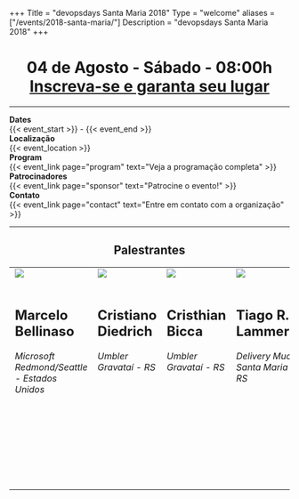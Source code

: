 +++
Title = "devopsdays Santa Maria 2018"
Type = "welcome"
aliases = ["/events/2018-santa-maria/"]
Description = "devopsdays Santa Maria 2018"
+++

<h1 style="text-align: center;">
  04 de Agosto - Sábado - 08:00h
  <br>
  <a href="https://polvotickets.com.br/e/devopsday-sm">Inscreva-se e garanta seu lugar</a>
</h1>

<hr>

<div class = "row">
  <div class = "col-md-2">
    <strong>Dates</strong>
  </div>
  <div class = "col-md-8">
    {{< event_start >}} - {{< event_end >}}
  </div>
</div>

<div class = "row">
  <div class = "col-md-2">
    <strong>Localização</strong>
  </div>
  <div class = "col-md-8">
    {{< event_location >}}
  </div>
</div>

<div class = "row">
  <div class = "col-md-2">
    <strong>Program</strong>
  </div>
  <div class = "col-md-8">
    {{< event_link page="program" text="Veja a programação completa" >}}
  </div>
</div>

<div class = "row">
  <div class = "col-md-2">
    <strong>Patrocinadores</strong>
  </div>
  <div class = "col-md-8">
    {{< event_link page="sponsor" text="Patrocine o evento!" >}}
  </div>
</div>

<div class = "row">
  <div class = "col-md-2">
    <strong>Contato</strong>
  </div>
  <div class = "col-md-8">
    {{< event_link page="contact" text="Entre em contato com a organização" >}}
  </div>
</div>

<hr>

<h2 style="text-align: center;">Palestrantes</h2>

<table style="width: 100%;">
  <tr style="height: 400px; vertical-align: top;">
    <td style="width:16%;padding-left: 10px;">
      <a href="/events/2018-santa-maria/program/marcelo-bellinaso/">
        <img style="max-width: 100%; padding: 0px 0px 0px 0px" src="/events/2018-santa-maria/speakers/marcelo-bellinaso.jpg"></img>
      </a>
      <br/><br/>
      <h2><b>Marcelo Bellinaso</b></h2>
      <div style="max-width: 100%;">
        <i>Microsoft</i>
        <br>
        <i>Redmond/Seattle - Estados Unidos</i>
      </div>
    </td>
    <td style="width:16%;padding-left: 10px;">
      <a href="/events/2018-santa-maria/program/cristiano-diedrich/">
        <img style="max-width: 100%; padding: 0px 0px 0px 0px" src="/events/2018-santa-maria/speakers/cristiano-diedrich.jpg"></img>
      </a>
      <br/></br>
      <h2><b>Cristiano Diedrich</b></h2>
      <div style="max-width: 100%;">
        <i>Umbler</i>
        <br>
        <i>Gravataí - RS</i>
      </div>
    </td>
    <td style="width:16%;padding-left: 10px;">
      <a href="/events/2018-santa-maria/program/cristhian-bicca/">
        <img style="max-width: 100%; padding: 0px 0px 0px 0px" src="/events/2018-santa-maria/speakers/cristhian-bicca.jpg"></img>
      </a>
      <br/><br/>
      <h2><b>Cristhian Bicca</b></h2>
      <div style="max-width: 100%;">
        <i>Umbler</i>
        <br>
        <i>Gravataí - RS</i>
      </div>
    </td>
    <td style="width:16%;padding-left: 10px;">
      <a href="/events/2018-santa-maria/program/tiago-lammers/">
        <img style="max-width: 100%; padding: 0px 0px 0px 0px" src="/events/2018-santa-maria/speakers/tiago-lammers.jpg"></img>
      </a>
      <br/><br/>
      <h2><b>Tiago R. Lammers</b></h2>
      <div style="max-width: 100%;">
        <i>Delivery Much</i>
        <br>
        <i>Santa Maria - RS</i>
      </div>
    </td>
    <td style="width:16%;padding-left: 10px;">
      <a href="/events/2018-santa-maria/program/tonin-bolzan/">
        <img style="max-width: 100%; padding: 0px 0px 0px 0px" src="/events/2018-santa-maria/speakers/tonin-bolzan.jpg"></img>
      </a>
      <br/><br/>
      <h2><b>Tonin R. Bolzan</b></h2>
      <div style="max-width: 100%;">
        <i>Metrosoft S/A - Simus</i>
        <br>
        <i>Santa Maria - RS</i>
      </div>
    </td>
    <td style="width:16%;padding-left: 10px;">
      <a href="/events/2018-santa-maria/program/marco-antonio/">
        <img style="max-width: 100%; padding: 0px 0px 0px 0px" src="/events/2018-santa-maria/speakers/marco-antonio.jpg"></img>
      </a>
      <br/><br/>
      <h2><b>Marco Antonio Martins Junior</b></h2>
      <div style="max-width: 100%;">
        <i>Prefeitura Municipal de Esteio</i>
        <br>
        <i>Esteio - RS</i>
      </div>
    </td>
  </tr>
</table>

<!-- Uncomment if you added your city twitter name -->
<!--
{{< event_twitter >}}
-->

